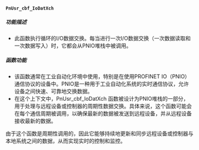 #### `PnUsr_cbf_IoDatXch`
##### 功能描述
- 此函数执行循环的I/O数据交换。每当进行一次I/O数据交换（一次数据读取和一次数据写入）时，它都会从PNIO堆栈中被调用。

##### 函数功能
- 该函数通常在工业自动化环境中使用，特别是在使用PROFINET IO（PNIO）通信协议的设备中。PNIO是一种用于工业自动化系统的实时通信协议，允许设备之间快速、可靠地交换数据。
- 在这个上下文中，PnUsr_cbf_IoDatXch 函数被设计为PNIO堆栈的一部分，用于处理与远程设备或控制器的周期性数据交换。具体来说，这个函数可能会在每个通信周期被调用，以确保最新的数据被发送到远程设备，并从远程设备接收最新的数据。

由于这个函数是周期性调用的，因此它能够持续地更新和同步远程设备或控制器与本地系统之间的数据，从而实现实时的控制和监控。